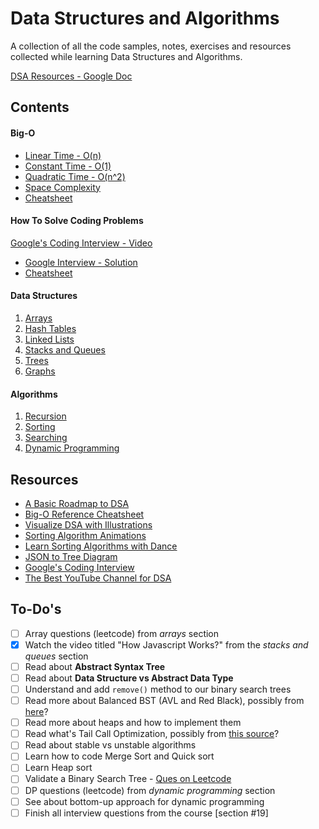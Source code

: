 # Data Structures and Algorithms

A collection of all the code samples, notes, exercises and resources collected while learning Data Structures and Algorithms.

[DSA Resources - Google Doc](https://docs.google.com/document/d/12n2iJcjYPfkZDfx9oI8wqUFZBtRPtpUe0bnOqKaZwYs/edit?usp=sharing)

## Contents

#### Big-O

- [Linear Time - O(n)](<./Big-O//O(n).js>)
- [Constant Time - O(1)](<./Big-O/O(1).js>)
- [Quadratic Time - O(n^2)](<./Big-O/O(n%5E2).js>)
- [Space Complexity](./Big-O/space-complexity.js)
- [Cheatsheet](./Big-O/Cheatsheet.pdf)

#### How To Solve Coding Problems

[Google's Coding Interview - Video](https://www.youtube.com/watch?v=XKu_SEDAykw&ab_channel=LifeatGoogle)

- [Google Interview - Solution](./How-To-Solve-Problems/google-interview-question.js)
- [Cheatsheet](./How-To-Solve-Problems/cheatsheet.pdf)

#### Data Structures

1. [Arrays](./Data%20Structures/Arrays)
2. [Hash Tables](./Data%20Structures/Hash%20Tables)
3. [Linked Lists](./Data%20Structures//Linked%20Lists)
4. [Stacks and Queues](./Data%20Structures/Stacks%20%26%20Queues)
5. [Trees](./Data%20Structures/Trees)
6. [Graphs](./Data%20Structures/Graphs)

#### Algorithms

1. [Recursion](./Algorithms/Recursion)
2. [Sorting](./Algorithms/Sorting)
3. [Searching](./Algorithms/Searching)
4. [Dynamic Programming](./Algorithms/Dynamic%20Programming)

## Resources

- [A Basic Roadmap to DSA](https://dynalist.io/d/nXXVAcgAsj62GW-XaIiJS3o9)
- [Big-O Reference Cheatsheet](https://www.bigocheatsheet.com/)
- [Visualize DSA with Illustrations](https://visualgo.net/en)
- [Sorting Algorithm Animations](https://www.toptal.com/developers/sorting-algorithms)
- [Learn Sorting Algorithms with Dance](https://www.youtube.com/watch?v=Xw2D9aJRBY4&list=PLcX11VWS1PdA4dSPip8-1JfKxFa32X53y)
- [JSON to Tree Diagram](https://vanya.jp.net/vtree/)
- [Google's Coding Interview](https://youtu.be/XKu_SEDAykw)
- [The Best YouTube Channel for DSA](https://www.youtube.com/c/BackToBackSWE/playlists)

## To-Do's

- [ ] Array questions (leetcode) from _arrays_ section
- [x] Watch the video titled "How Javascript Works?" from the _stacks and queues_ section
- [ ] Read about **Abstract Syntax Tree**
- [ ] Read about **Data Structure vs Abstract Data Type**
- [ ] Understand and add `remove()` method to our binary search trees
- [ ] Read more about Balanced BST (AVL and Red Black), possibly from [here](https://www.geeksforgeeks.org/red-black-tree-vs-avl-tree/amp/)?
- [ ] Read more about heaps and how to implement them
- [ ] Read what's Tail Call Optimization, possibly from [this source](https://2ality.com/2015/06/tail-call-optimization.html)?
- [ ] Read about stable vs unstable algorithms
- [ ] Learn how to code Merge Sort and Quick sort
- [ ] Learn Heap sort
- [ ] Validate a Binary Search Tree - [Ques on Leetcode](https://leetcode.com/problems/validate-binary-search-tree/)
- [ ] DP questions (leetcode) from _dynamic programming_ section
- [ ] See about bottom-up approach for dynamic programming
- [ ] Finish all interview questions from the course [section #19]
